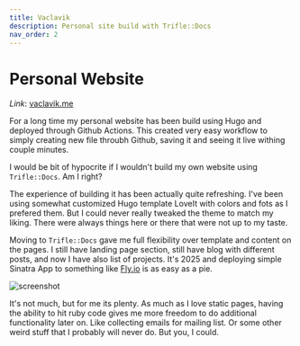 ```yaml
---
title: Vaclavik
description: Personal site build with Trifle::Docs
nav_order: 2
---
```


# Personal Website

*Link*: [vaclavik.me](https://vaclavik.me) 

For a long time my personal website has been build using Hugo and deployed through Github Actions. This created very easy workflow to simply creating new file throubh Github, saving it and seeing it live withing couple minutes.

I would be bit of hypocrite if I wouldn't build my own website using `Trifle::Docs`. Am I right?

The experience of building it has been actually quite refreshing. I've been using somewhat customized Hugo template LoveIt with colors and fots as I prefered them. But I could never really tweaked the theme to match my liking. There were always things here or there that were not up to my taste.

Moving to `Trifle::Docs` gave me full flexibility over template and content on the pages. I still have landing page section, still have blog with different posts, and now I have also list of projects. It's 2025 and deploying simple Sinatra App to something like [Fly.io](https://fly.io) is as easy as a pie.

![screenshot](vaclavik/screenshot.png)

It's not much, but for me its plenty. As much as I love static pages, having the ability to hit ruby code gives me more freedom to do additional functionality later on. Like collecting emails for mailing list. Or some other weird stuff that I probably will never do. But you, I could.
